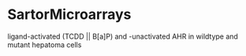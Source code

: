 # SartorMicroarrays
ligand-activated (TCDD || B[a]P) and -unactivated AHR in wildtype and mutant hepatoma cells
